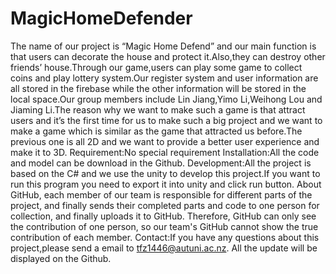 ﻿# MagicHomeDefender

The name of our project is “Magic Home Defend” and our main function is that users can decorate the house and protect it.Also,they can destroy other friends’ house.Through our game,users can play some game to collect coins and play lottery system.Our register system and user information are all stored in the firebase while the other information will be stored in the local space.Our group members include Lin Jiang,Yimo Li,Weihong Lou and Jiaming Li.The reason why we want to make such a game is that attract users and it’s the first time for us to make such a big project and we want to make a game which is similar as the game that attracted us before.The previous one is all 2D and we want to provide a better user experience and make it to 3D.
Requirement:No special requirement
Installation:All the code and model can be download in the Github.
Development:All the project is based on the C# and we use the unity to develop this project.If you want to run this program you need to export it into unity and click run button.
About GitHub, each member of our team is responsible for different parts of the project, and finally sends their completed parts and code to one person for collection, and finally uploads it to GitHub. Therefore, GitHub can only see the contribution of one person, so our team's GitHub cannot show the true contribution of each member.
Contact:If you have any questions about this project,please send a email to tfz1446@autuni.ac.nz. All the update will be displayed on the Github.
